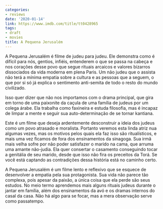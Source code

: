 ```yaml
---
categories:
- reviews
date: '2020-01-14'
link: https://www.imdb.com/title/tt0428965
tags:
- draft
- movies
title: A Pequena Jerusalém
---
```


A Pequena Jerusalém é filme de judeu para judeu. Ele demonstra como é difícil para nós, gentios, infiéis, entenderem o que se passa na cabeça e nos corações desse povo que segue rituais arcaicos e valores bizarros dissociados da vida moderna em plena Paris. Um não judeu que o assista não terá a mínima empatia sobre a cultura e as pessoas que a seguem, o que por si só já explica o sentimento anti-semita de todo o resto do mundo civilizado.

Isso quer dizer que não nos importamos com o drama principal, que gira em torno de uma paixonite da caçula de uma família de judeus por um colega árabe. Ela trabalha como faxineira e estuda filosofia, mas é incapaz de limpar a mente e seguir sua auto-determinação de se tornar kantiana.

Este é um filme que deseja ardentemente desconstruir a ideia dos judeus como um povo atrasado e moralista. Portanto veremos esta linda atriz nua algumas vezes, mas os motivos pelos quais ela faz isso são ritualísticos, e mais uma vez ficamos de fora dos ensinamentos da sinagoga. Sua irmã mais velha sofre por não poder satisfazer o marido na cama, que arruma uma amante não-judia. Ela quer consertar o casamento conseguindo tocar a genitália de seu marido, desde que isso não fira os preceitos da Torá. Se você está captando as contradições dessa história está no caminho certo.

A Pequena Jerusalém é um filme lento e reflexivo que se esquece de desenvolver a empatia pela sua protagonista. Sua vida não parece tão complexa, pois apesar da paixão, a única coisa que ela perde são seus estudos. No meio termo aprendemos mais alguns rituais judeus durante o jantar em família, além dos ensinamentos da avó e os dramas internos do casal da casa. Não há algo para se focar, mas a mera observação serve como passatempo.